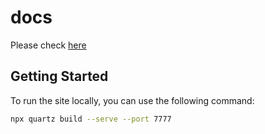 # docs

<!-- <p align="center">
  <img src="content/v1/assets/docs-alpaca-hello-b4566bb74c3d2892.jpg" width="300" height="auto"/>
</p> -->

Please check [here](https://garden.jyje.online)

## Getting Started

To run the site locally, you can use the following command:

```bash
npx quartz build --serve --port 7777
```
